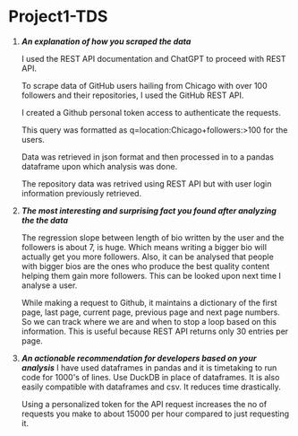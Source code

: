 # Project1-TDS
1. ***An explanation of how you scraped the data***

   I used the REST API documentation and ChatGPT to proceed with REST API.

   To scrape data of GitHub users hailing from Chicago with over 100 followers and their repositories, I used the GitHub REST API.

   I created a Github personal token access to authenticate the requests.

   This query was formatted as q=location:Chicago+followers:>100 for the users.

   Data was retrieved in json format and then processed in to a pandas dataframe upon which analysis was done.

   The repository data was retrived using REST API but with user login information previously retrieved.

2. ***The most interesting and surprising fact you found after analyzing the the data***

   The regression slope between length of bio written by the user and the followers is about 7, is huge. Which means writing a bigger bio will actually get you more followers. Also, it can be analysed that people with bigger bios are the ones who produce the best quality content helping them gain more followers. This can be looked upon next time I analyse a user.

   While making a request to Github, it maintains a dictionary of the first page, last page, current page, previous page and next page numbers. So we can track where we are and when to stop a loop based on this information. This is useful because REST API returns only 30 entries per page. 

3. ***An actionable recommendation for developers based on your analysis***
   I have used dataframes in pandas and it is timetaking to run code for 1000's of lines. Use DuckDB in place of dataframes. It is also easily compatible with dataframes and csv. It reduces time drastically.

   Using a personalized token for the API request increases the no of requests you make to about 15000 per hour compared to just requesting it.


  
